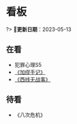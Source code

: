 # 看板 <!-- {docsify-ignore-all} -->

?> 📅**更新日期**：2023-05-13

## 在看

- 犯罪心理S5
- [《加缪手记》](read/2023/08加缪手记)
- [《西线无战事》](read/2023/09西线无战事)

## 待看

- 《八次危机》